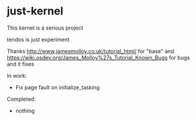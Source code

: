 # just-kernel
This kernel is a serious project

tendos is just experiment

Thanks http://www.jamesmolloy.co.uk/tutorial_html/ for "base" and https://wiki.osdev.org/James_Molloy%27s_Tutorial_Known_Bugs for bugs and it fixes

In work:

- Fix page fault on initialize_tasking

Completed:

- nothing
